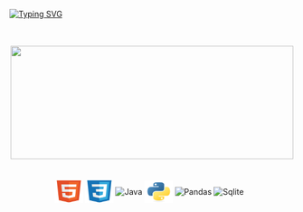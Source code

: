 [![Typing SVG](https://readme-typing-svg.herokuapp.com/?color=9E2E61&size=35&center=true&vCenter=true&width=1000&lines=Olá,+me+chamo+Larissa+Crespo+Gomes;Tenho+19+anos;Sou+do+Rio+de+Janeiro,+RJ;Estudo+Ciências+da+Computação;Bem+vindo!+:%29)](https://git.io/typing-svg)

<div align='center' style="display: inline_block;"><br><br>
  <img width="500px" height="200px" src="https://github-readme-stats.vercel.app/api?username=Larrisa-G&show_icons=true&theme=radical">
  <!--<img width="41%" height="195" src="https://github-readme-stats.vercel.app/api/top-langs/?username=Larrisa-G&layout=donut&theme=radical">-->
</div>

<div align='center' style="display: inline_block; margin-right: 10px;"><br><br>
  <img align="center" alt="HTML" height="40" width="50" src="https://raw.githubusercontent.com/devicons/devicon/master/icons/html5/html5-original.svg">
  <img align="center" alt="CSS" height="40" width="50" src="https://raw.githubusercontent.com/devicons/devicon/master/icons/css3/css3-original.svg">
  <img align="center" alt="Java" height="40" width="50" src="https://cdn.jsdelivr.net/gh/devicons/devicon@latest/icons/java/java-original.svg">
  <img align="center" alt="Python" height="40" width="50" src="https://raw.githubusercontent.com/devicons/devicon/master/icons/python/python-original.svg">  
  <img align="center" alt="Pandas" height="50" width="60" src="https://cdn.jsdelivr.net/gh/devicons/devicon@latest/icons/pandas/pandas-original.svg">
  <img align="center" alt="Sqlite" height="70" width="80" src="https://cdn.jsdelivr.net/gh/devicons/devicon@latest/icons/sqlite/sqlite-original-wordmark.svg" />
</div>

##    